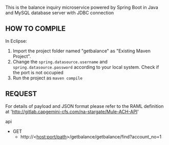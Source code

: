 This is the balance inquiry microservice powered by Spring Boot in Java and MySQL database server with JDBC connection


HOW TO COMPILE
--------------------------------------------
In Eclipse:
1. Import the project folder named "getbalance" as "Existing Maven Project".
2. Change the `spring.datasource.username` and `spring.datasource.password` according to your local system. Check if the port is not occupied
3.  Run the project as `maven compile`

REQUEST
--------------------------------------------
For details of payload and JSON format please refer to the RAML definition at 'http://gitlab.capgemini-cfs.com/na-stargate/Mule-ACH-API'

api
 - GET
	- http://<<host:port/path>>/getbalance/getbalance/find?account_no=1
